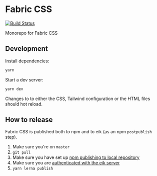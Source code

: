 # Fabric CSS

[![Build Status](https://travis.schibsted.io/finn/fabric-css.svg?token=c2i7RTPCstzjYPkxuoGG&branch=master)](https://travis.schibsted.io/finn/fabric-css)

Monorepo for Fabric CSS

## Development

Install dependencies:

```sh
yarn
```

Start a dev server:

```sh
yarn dev
```

Changes to to either the CSS, Tailwind configuration or the HTML files should hot reload.

## How to release

Fabric CSS is published both to npm and to eik (as an npm `postpublish` step).

1. Make sure you're on `master`
2. `git pull`
3. Make sure you have set up
   [npm publishing to local repository](https://confluence.schibsted.io/display/FINNWEB/How+to+publish+to+our+local+NPM+registry)
4. Make sure you are [authenticated with the eik server](https://eik.dev/docs/client_login)
5. `yarn lerna publish`
